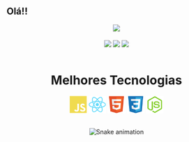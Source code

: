 ## Olá!!

<div align="center">
  <img src="https://github-readme-stats.vercel.app/api?username=auroranul&show_icons=true&theme=radical&include_all_commits=true&count_private=true" />
</div>

<br />

<div align="center">
  <a href="https://instagram.com/yasmmin_fsr" target="_blank"><img src="https://img.shields.io/badge/-Instagram-%23E4405F?style=for-the-badge&logo=instagram&logoColor=white" target="_blank"></a>
  <a href="https://discord.gg/wagxzStdcR" target="_blank"><img src="https://img.shields.io/badge/Discord-7289DA?style=for-the-badge&logo=discord&logoColor=white" target="_blank"></a>
  <a href="mailto:yasmminflaviaifc@gmail.com"><img src="https://img.shields.io/badge/-Gmail-%23333?style=for-the-badge&logo=gmail&logoColor=white" target="_blank"></a>
</div>

<br />

<div align="center">
  <h1>Melhores Tecnologias</h1>
  <p align="center">
    <img height="40" alt="js-icon" src="https://raw.githubusercontent.com/devicons/devicon/master/icons/javascript/javascript-plain.svg">
    <img height="40" alt="react-icon" src="https://raw.githubusercontent.com/devicons/devicon/master/icons/react/react-original.svg">
    <img height="40" alt="html-icon" src="https://raw.githubusercontent.com/devicons/devicon/master/icons/html5/html5-original.svg">
    <img height="40" alt="css-icon" src="https://raw.githubusercontent.com/devicons/devicon/master/icons/css3/css3-original.svg">
    <img height="40" alt="nodejs-icon" src="https://raw.githubusercontent.com/devicons/devicon/master/icons/nodejs/nodejs-original.svg">
  </p>
</div>

<br />

<div align="center">
  <img src="https://github.com/LuigiGF/LuigiGF/blob/output/github-contribution-grid-snake.svg" alt="Snake animation">
</div>
